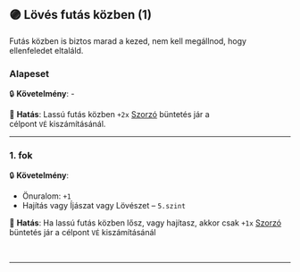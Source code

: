 ## 🟣 Lövés futás közben (1)

Futás közben is biztos marad a kezed, nem kell megállnod, hogy ellenfeledet eltaláld.
### Alapeset

🔒 **Követelmény**: -

🌟 **Hatás**: Lassú futás közben `+2x` [Szorzó](../072_tavharc_ve_oszto_cella.md#️-szorzó) büntetés jár a célpont `VÉ` kiszámításánál.

---
### 1. fok

🔒 **Követelmény**:
- Önuralom: `+1`  
- Hajítás vagy Íjászat vagy Lövészet – `5.szint`

🌟 **Hatás**: Ha lassú futás közben lősz, vagy hajítasz, akkor csak `+1x` [Szorzó](../072_tavharc_ve_oszto_cella.md#️-szorzó) büntetés jár a célpont `VÉ` kiszámításánál

<br />

---
